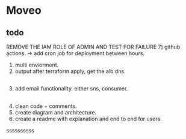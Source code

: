# Moveo

## todo



REMOVE THE IAM ROLE OF ADMIN AND TEST FOR FAILURE
7) github actions. -> add cron job for deployment between hours.
1) multi enviorment.
2) output after terraform apply, get the alb dns.
##
3) add email functionality. either sns, consumer.
##
4) clean code + comments.
5) create diagram and architecture. 
6) create a readme with explanation and end to end for users. 

ssssssssss
